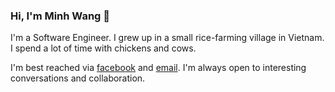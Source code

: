 ### Hi, I'm Minh Wang 👋
I'm a Software Engineer. I grew up in a small rice-farming village in Vietnam. I spend a lot of time with chickens and cows.

I'm best reached via [facebook](https://www.facebook.com/m.tranminhquang) and <a href="mailto:j2team.tranminhquang@gmail.com">email</a>. I'm always open to interesting conversations and collaboration.
